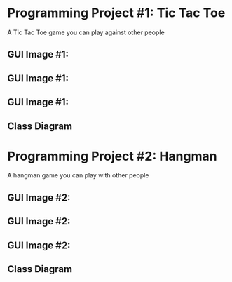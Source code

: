 # Programming Project #1: Tic Tac Toe
A Tic Tac Toe game you can play against other people

## GUI Image #1:
## GUI Image #1:
## GUI Image #1:

## Class Diagram

# Programming Project #2: Hangman
A hangman game you can play with other people

## GUI Image #2:
## GUI Image #2:
## GUI Image #2:

## Class Diagram
